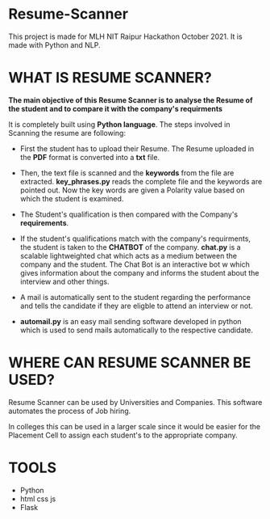 # Resume-Scanner
This project is made for MLH NIT Raipur Hackathon October 2021. It is made with Python and NLP.
# WHAT IS RESUME SCANNER? 

**The main objective of this Resume Scanner is to analyse the Resume of the student and to compare it with the company's requirments**

It is completely built using **Python language**. The steps involved in Scanning the resume are following: 

- First the student has to upload their Resume. The Resume uploaded in the **PDF** format is converted into a **txt** file. 
- Then, the text file is scanned and the **keywords** from the file are extracted. **key_phrases.py** 
reads the complete file and the keywords are pointed out. Now the key words are given a Polarity value based on which the student is examined. 
- The Student's qualification is then compared with the Company's **requirements**.

-   If the student's qualifications match with the company's requirments, the student is taken to the **CHATBOT** of the company. **chat.py** is a scalable lightweighted chat which acts as a medium between the company and the student. The Chat Bot is an interactive bot w
which gives information about the company and informs the student about the interview and other things. 
 - A mail is automatically sent to the student regarding the performance and tells the candidate if they are eligble to attend an interview or not. 
 
 - **automail.py** is an easy mail sending software developed in python which is used to send mails automatically to the respective candidate.
 
# WHERE CAN RESUME SCANNER BE USED? 
 
Resume Scanner can be used by Universities and Companies. This software automates the process of Job hiring. 
 
In colleges this can be used in a larger scale since it would be easier for the Placement Cell to assign each student's to the appropriate company. 
 
# TOOLS
- Python
- html css js
- Flask
